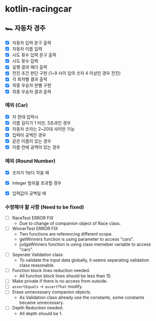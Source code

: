 # kotlin-racingcar

## 🏎 ️자동차 경주

 - [x] 자동차 입력 문구 출력
 - [x] 자동차 이름 입력
 - [x] 시도 횟수 입력 문구 출력
 - [x] 시도 횟수 입력
 - [x] 실행 결과 헤더 출력
 - [x] 전진 조건 판단 구현 (1~9 사이 임의 숫자 4 이상인 경우 전진)
 - [x] 각 회차별 결과 출력
 - [x] 최종 우승자 판별 구현
 - [x] 최종 우승자 결과 출력

### 예외 (Car)
 - [x] 차 한대 입력시
 - [x] 이름 길이가 1 미만, 5초과인 경우
 - [x] 자동차 숫자는 2~20대 사이만 가능
 - [x] 입력이 공백인 경우
 - [x] 같은 이름이 있는 경우
 - [x] 이름 안에 공백이 있는 경우

### 예외 (Round Number)
- [x] 숫자가 1보다 작을 때
- [x] Integer 범위를 초과할 경우
- [x] 입력값이 공백일 때


### 수정해야 할 사항 (Need to be fixed)
- [ ] RaceTest ERROR FIX
  - Due to change of companion object of Race class.
- [ ] WinnerTest ERROR FIX
  - Two functions are referencing different scope.
  - getWinners function is using parameter to access "cars".
  - judgeWinners function is using class memeber variable to access "cars".
- [ ] Seperate Validation class
  - To validate the input data globally, it seems seperating validation class reasonable.
- [ ] Function block lines reduction needed.
  - All function block lines should be less than 15.
- [ ] Make private if there is no access from outside.
- [ ] `assertEquals` -> `assertThat` modify.
- [ ] Erase unnecessary companion objects.
  - As Validation class already use the constants, some constants became unnecessary.
- [ ] Depth Reduction needed.
  - All depth should be 1.